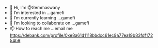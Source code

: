 - 👋 Hi, I’m @Gemmaswany
- 👀 I’m interested in ...gamefi
- 🌱 I’m currently learning ...gamefi
- 💞️ I’m looking to collaborate on ...gamefi
- 📫 How to reach me ...email me 
https://debank.com/profile/0xe8a61d1118bbdcc61ec9a77ea19b83fdf17254b6
